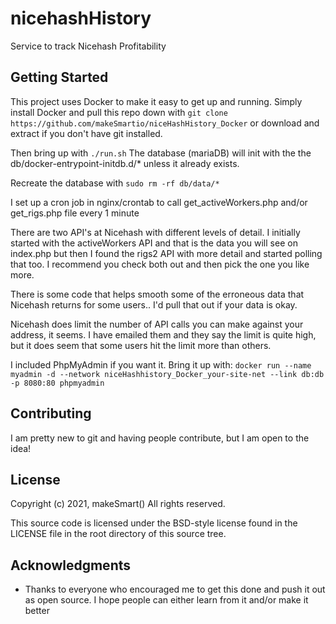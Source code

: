 # nicehashHistory
 Service to track Nicehash Profitability

## Getting Started

This project uses Docker to make it easy to get up and running. Simply install Docker and pull this repo down with `git clone https://github.com/makeSmartio/niceHashHistory_Docker` or download and extract if you don't have git installed.

Then bring up with `./run.sh`
The database (mariaDB) will init with the the db/docker-entrypoint-initdb.d/* unless it already exists.

Recreate the database with `sudo rm -rf db/data/*`

I set up a cron job in nginx/crontab to call  get_activeWorkers.php and/or get_rigs.php file every 1 minute

There are two API's at Nicehash with different levels of detail. I initially started with the activeWorkers API and that is the data you will see on index.php but then I found the rigs2 API with more detail and started polling that too. I recommend you check both out and then pick the one you like more. 

There is some code that helps smooth some of the erroneous  data that Nicehash returns for some users.. I'd pull that out if your data is okay. 

Nicehash does limit the number of API calls you can make against your address, it seems. I have emailed them and they say the limit is quite high, but it does seem that some users hit the limit more than others. 


I included PhpMyAdmin if you want it. Bring it up with: 
`docker run --name myadmin -d --network niceHashhistory_Docker_your-site-net --link db:db -p 8080:80 phpmyadmin`


## Contributing

I am pretty new to git and having people contribute, but I am open to the idea!


## License

Copyright (c) 2021, makeSmart()
All rights reserved.

This source code is licensed under the BSD-style license found in the
LICENSE file in the root directory of this source tree. 

## Acknowledgments

* Thanks to everyone who encouraged me to get this done and push it out as open source. I hope people can either learn from it and/or make it better